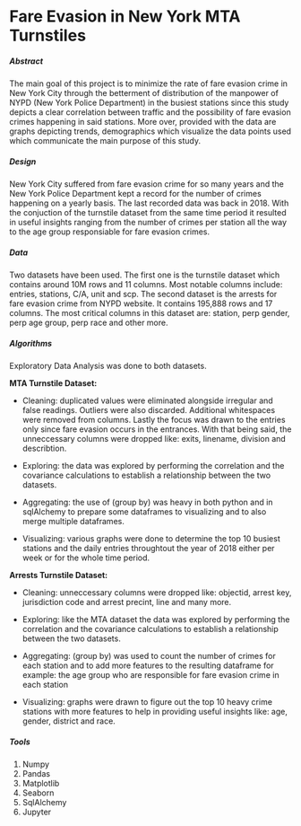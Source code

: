 # Fare Evasion in New York MTA Turnstiles


##### Abstract
The main goal of this project is to minimize the rate of fare evasion crime in New York City through the betterment of distribution of the manpower of NYPD (New York Police Department) in the busiest stations since this study depicts a clear correlation between traffic and the possibility of fare evasion crimes happening in said stations. More over, provided with the data are graphs depicting trends, demographics which visualize the data points used which communicate the main purpose of this study.

##### Design
New York City suffered from fare evasion crime for so many years and the New York Police Department kept a record for the number of crimes happening on a yearly basis. The last recorded data was back in 2018. With the conjuction of the turnstile dataset from the same time period it resulted in useful insights ranging from the number of crimes per station all the way to the age group responsiable for fare evasion crimes.

##### Data
Two datasets have been used. The first one is the turnstile dataset which contains around 10M rows and 11 columns. Most notable columns include: entries, stations, C/A, unit and scp. The second dataset is the arrests for fare evasion crime from NYPD website. It contains 195,888 rows and 17 columns. The most critical columns in this dataset are: station, perp gender, perp age group, perp race and other more.


##### Algorithms
 Exploratory Data Analysis was done to both datasets.
 
 **MTA Turnstile Dataset:**
  - Cleaning: duplicated values were eliminated alongside irregular and false readings. Outliers were also discarded. Additional whitespaces were removed from columns. Lastly the focus was drawn to the entries only since fare evasion occurs in the entrances. With that being said, the unneccessary columns were dropped like: exits, linename, division and describtion.
  
  - Exploring: the data was explored by performing the correlation and the covariance calculations to establish a relationship between the two datasets.
  - Aggregating: the use of (group by) was heavy in both python and in sqlAlchemy to prepare some dataframes to visualizing and to also merge multiple dataframes.
  - Visualizing: various graphs were done to determine the top 10 busiest stations and the daily entries throughtout the year of 2018 either per week or for the whole time period.

 **Arrests Turnstile Dataset:**
  - Cleaning: unneccessary columns were dropped like: objectid, arrest key, jurisdiction code and arrest precint, line and many more.
  
  - Exploring: like the MTA dataset the data was explored by performing the correlation and the covariance calculations to establish a relationship between the two datasets.
  - Aggregating: (group by) was used to count the number of crimes for each station and to add more features to the resulting dataframe for example: the age group who are responsible for fare evasion crime in each station
  - Visualizing:  graphs were drawn to figure out the top 10 heavy crime stations with more features to help in providing useful insights like: age, gender, district and race.

##### Tools
1. Numpy
2. Pandas
3. Matplotlib
4. Seaborn
5. SqlAlchemy
6. Jupyter




